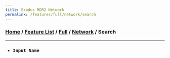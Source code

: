 ```yaml
---
title: Exodus RDR2 Network
permalink: /features/full/network/search
---
```

### [Home](/) / [Feature List](/features) / [Full](/features/full) / [Network](/features/full/network) / Search
---
- ### `Input Name`
